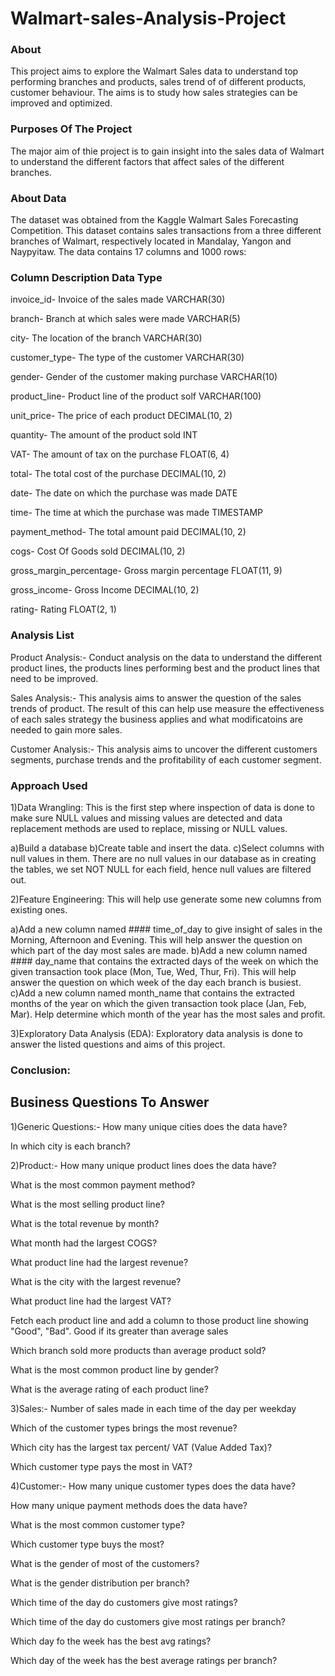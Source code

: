 # Walmart-sales-Analysis-Project
### About
This project aims to explore the Walmart Sales data to understand top performing branches and products, sales trend of of different products, customer behaviour. The aims is to study how sales strategies can be improved and optimized. 

### Purposes Of The Project
The major aim of thie project is to gain insight into the sales data of Walmart to understand the different factors that affect sales of the different branches.

### About Data
The dataset was obtained from the Kaggle Walmart Sales Forecasting Competition. This dataset contains sales transactions from a three different branches of Walmart, respectively located in Mandalay, Yangon and Naypyitaw. The data contains 17 columns and 1000 rows:

### Column	Description	Data Type
invoice_id-	Invoice of the sales made	VARCHAR(30)

branch-	Branch at which sales were made	VARCHAR(5)

city-	The location of the branch	VARCHAR(30)

customer_type-	The type of the customer	VARCHAR(30)

gender-	Gender of the customer making purchase	VARCHAR(10)

product_line-	Product line of the product solf	VARCHAR(100)

unit_price-	The price of each product	DECIMAL(10, 2)

quantity-	The amount of the product sold	INT

VAT-	The amount of tax on the purchase	FLOAT(6, 4)

total-	The total cost of the purchase	DECIMAL(10, 2)

date-	The date on which the purchase was made	DATE

time-	The time at which the purchase was made	TIMESTAMP

payment_method-	The total amount paid	DECIMAL(10, 2)

cogs-	Cost Of Goods sold	DECIMAL(10, 2)

gross_margin_percentage-	Gross margin percentage	FLOAT(11, 9)

gross_income-	Gross Income	DECIMAL(10, 2)

rating-	Rating	FLOAT(2, 1)

### Analysis List
Product Analysis:-
Conduct analysis on the data to understand the different product lines, the products lines performing best and the product lines that need to be improved.

Sales Analysis:-
This analysis aims to answer the question of the sales trends of product. The result of this can help use measure the effectiveness of each sales strategy the business applies and what modificatoins are needed to gain more sales.

Customer Analysis:-
This analysis aims to uncover the different customers segments, purchase trends and the profitability of each customer segment.

### Approach Used
1)Data Wrangling: This is the first step where inspection of data is done to make sure NULL values and missing values are detected and data replacement methods are used to replace, missing or NULL values.

 a)Build a database
 b)Create table and insert the data.
 c)Select columns with null values in them. There are no null values in our database as in creating the tables, we set NOT NULL for each field, hence null values are 
  filtered out.
  
2)Feature Engineering: This will help use generate some new columns from existing ones.

 a)Add a new column named #### time_of_day to give insight of sales in the Morning, Afternoon and Evening. This will help answer the question on which part of the day most sales are made.
 b)Add a new column named #### day_name that contains the extracted days of the week on which the given transaction took place (Mon, Tue, Wed, Thur, Fri). This will help answer 
 the question on which week of the day each branch is busiest.
 c)Add a new column named month_name that contains the extracted months of the year on which the given transaction took place (Jan, Feb, Mar). Help determine which month of 
 the year has the most sales and profit.
 
3)Exploratory Data Analysis (EDA): Exploratory data analysis is done to answer the listed questions and aims of this project.

### Conclusion:
## Business Questions To Answer

1)Generic Questions:-
How many unique cities does the data have?

In which city is each branch?

2)Product:-
How many unique product lines does the data have?

What is the most common payment method?

What is the most selling product line?

What is the total revenue by month?

What month had the largest COGS?

What product line had the largest revenue?

What is the city with the largest revenue?

What product line had the largest VAT?

Fetch each product line and add a column to those product line showing "Good", "Bad". Good if its greater than average sales

Which branch sold more products than average product sold?

What is the most common product line by gender?

What is the average rating of each product line?

3)Sales:-
Number of sales made in each time of the day per weekday

Which of the customer types brings the most revenue?

Which city has the largest tax percent/ VAT (Value Added Tax)?

Which customer type pays the most in VAT?

4)Customer:-
How many unique customer types does the data have?

How many unique payment methods does the data have?

What is the most common customer type?

Which customer type buys the most?

What is the gender of most of the customers?

What is the gender distribution per branch?

Which time of the day do customers give most ratings?

Which time of the day do customers give most ratings per branch?

Which day fo the week has the best avg ratings?

Which day of the week has the best average ratings per branch?
